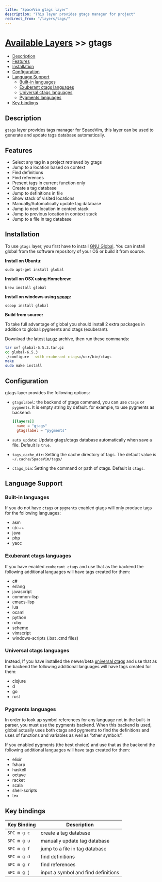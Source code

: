 ```yaml
---
title: "SpaceVim gtags layer"
description: "This layer provides gtags manager for project"
redirect_from: "/layers/tags/"
---
```


# [Available Layers](../) >> gtags

<!-- vim-markdown-toc GFM -->

- [Description](#description)
- [Features](#features)
- [Installation](#installation)
- [Configuration](#configuration)
- [Language Support](#language-support)
  - [Built-in languages](#built-in-languages)
  - [Exuberant ctags languages](#exuberant-ctags-languages)
  - [Universal ctags languages](#universal-ctags-languages)
  - [Pygments languages](#pygments-languages)
- [Key bindings](#key-bindings)

<!-- vim-markdown-toc -->

## Description

`gtags` layer provides tags manager for SpaceVim,
this layer can be used to generate and update tags database automatically.

## Features

- Select any tag in a project retrieved by gtags
- Jump to a location based on context
- Find definitions
- Find references
- Present tags in current function only
- Create a tag database
- Jump to definitions in file
- Show stack of visited locations
- Manually/Automatically update tag database
- Jump to next location in context stack
- Jump to previous location in context stack
- Jump to a file in tag database

## Installation

To use `gtags` layer, you first have to install [GNU Global](https://www.gnu.org/software/global/download.html).
You can install global from the software repository of your OS or build it from source.

**Install on Ubuntu:**

```
sudo apt-get install global
```

**Install on OSX using Homebrew:**

```
brew install global
```

**Install on windows using [scoop](https://scoop.sh/):**

```
scoop install global
```

**Build from source:**

To take full advantage of global you should install 2 extra packages in addition to global:
pygments and ctags (exuberant). 

Download the latest [tar.gz](http://tamacom.com/global/global-6.6.5.tar.gz) archive, then run these commands:

```sh
tar xvf global-6.5.3.tar.gz
cd global-6.5.3
./configure --with-exuberant-ctags=/usr/bin/ctags
make
sudo make install
```

## Configuration

gtags layer provides the following options:

- `gtagslabel`: the backend of gtags command, you can use `ctags` or `pygments`. It is empty string by default.
  for example, to use pygments as backend:

  ```toml
  [[layers]]
    name = "gtags"
    gtagslabel = "pygments"
  ```

- `auto_update`: Update gtags/ctags database automatically when save a file. Default is `true`.
- `tags_cache_dir`: Setting the cache directory of tags. The default value is `~/.cache/SpaceVim/tags/`
- `ctags_bin`: Setting the command or path of ctags. Default is `ctags`.

## Language Support

### Built-in languages

If you do not have `ctags` or `pygments` enabled gtags will only produce tags for the following languages:

- asm
- c/c++
- java
- php
- yacc

### Exuberant ctags languages

If you have enabled `exuberant ctags` and use that as the backend
the following additional languages will have tags created for them:

- c#
- erlang
- javascript
- common-lisp
- emacs-lisp
- lua
- ocaml
- python
- ruby
- scheme
- vimscript
- windows-scripts (.bat .cmd files)

### Universal ctags languages

Instead, If you have installed the newer/beta [universal ctags](https://github.com/universal-ctags/ctags)
and use that as the backend the following additional languages will have tags created for them:

- clojure
- d
- go
- rust

### Pygments languages

In order to look up symbol references for any language not in the built-in parser, you must use the pygments backend.
When this backend is used, global actually uses both ctags and pygments to find the definitions
and uses of functions and variables as well as “other symbols”.

If you enabled pygments (the best choice) and use that as the backend
the following additional languages will have tags created for them:

- elixir
- fsharp
- haskell
- octave
- racket
- scala
- shell-scripts
- tex

## Key bindings

| Key Binding | Description                         |
| ----------- | ----------------------------------- |
| `SPC m g c` | create a tag database               |
| `SPC m g u` | manually update tag database        |
| `SPC m g f` | jump to a file in tag database      |
| `SPC m g d` | find definitions                    |
| `SPC m g r` | find references                     |
| `SPC m g j` | input a symbol and find definitions |
